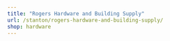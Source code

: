 ```yaml
---
title: "Rogers Hardware and Building Supply"
url: /stanton/rogers-hardware-and-building-supply/
shop: hardware
---
```

